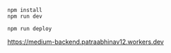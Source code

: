 ```
npm install
npm run dev
```

```
npm run deploy
```
https://medium-backend.patraabhinav12.workers.dev